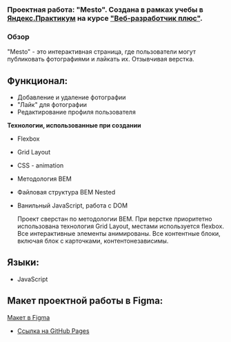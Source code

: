 ### Проектная работа: "Mesto". Создана в рамках учебы в [Яндекс.Практикум](https://praktikum.yandex.ru/) на курсе ["Веб-разработчик плюс"](https://practicum.yandex.ru/web-plus/).

### Обзор

"Mesto" - это интерактивная страница, где пользователи могут публиковать фотографиями и лайкать их. Отзывчивая верстка.

## Функционал:

- Добавление и удаление фотографии
- "Лайк" для фотографии
- Редактирование профиля пользователя

**Технологии, использованные при создании**

- Flexbox
- Grid Layout
- CSS - animation
- Методология BEM
- Файловая структура BEM Nested
- Ванильный JavaScript, работа с DOM

  Проект сверстан по методологии BEM. При верстке приоритетно использована технология Grid Layout, местами используется flexbox. Все интерактивные элементы анимированы. Все контентные блоки, включая блок с карточками, контентонезависимы.

## Языки:

- JavaScript

## Макет проектной работы в Figma:

[Макет в Figma](https://www.figma.com/file/bjyvbKKJN2naO0ucURl2Z0/JavaScript.-Sprint-5?node-id=0%3A1)

- [Ссылка на GitHub Pages](http://rochernikov.github.io/mesto-project/)

